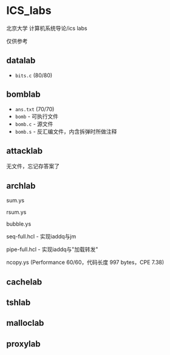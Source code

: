 # ICS_labs

北京大学 计算机系统导论/ics labs

仅供参考

## datalab

* `bits.c` (80/80)

## bomblab

* `ans.txt` (70/70)
* `bomb` - 可执行文件
* `bomb.c` - 源文件
* `bomb.s` - 反汇编文件，内含拆弹时所做注释

## attacklab

无文件，忘记存答案了

## archlab

sum.ys

rsum.ys

bubble.ys

seq-full.hcl - 实现iaddq与jm

pipe-full.hcl - 实现iaddq与"加载转发"

ncopy.ys (Performance 60/60，代码长度 997 bytes，CPE 7.38)

## cachelab

## tshlab

## malloclab

## proxylab
